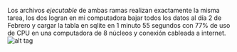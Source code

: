 Los archivos *ejecutable* de ambas ramas realizan exactamente la misma tarea, los dos logran en mi computadora bajar todos los datos al día 2 de Febrero y cargar la tabla en sqlite en 1 minuto 55 segundos con 77% de uso de CPU en una computadora de 8 núcleos y conexión cableada a internet.
![alt tag](https://github.com/ollin18/dpa_equipo6/blob/master/tarea_1/aux/perf.png)
